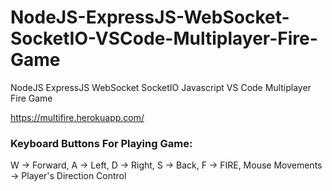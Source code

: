 # NodeJS-ExpressJS-WebSocket-SocketIO-VSCode-Multiplayer-Fire-Game
NodeJS ExpressJS WebSocket SocketIO Javascript VS Code Multiplayer Fire Game

https://multifire.herokuapp.com/ 

### Keyboard Buttons For Playing Game: ###
W -> Forward,
A -> Left,
D -> Right,
S -> Back,
F -> FIRE,
Mouse Movements -> Player's Direction Control
